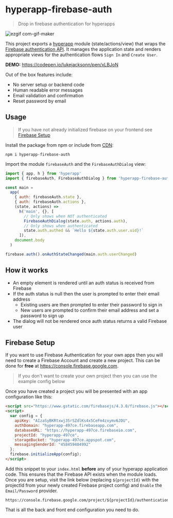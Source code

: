 # hyperapp-firebase-auth

> Drop in firebase authentication for hyperapps

![ezgif com-gif-maker](https://user-images.githubusercontent.com/1457604/29901861-6cf8c5d4-8df2-11e7-9611-e2800e7bde96.gif)

This project exports a [hyperapp](https://github.com/hyperapp/hyperapp) module (state/actions/view) that wraps the [Firebase authentication API](https://firebase.google.com/docs/auth/). It manages the application state and renders appropriate views for the authentication flows `Sign In` and `Create User`.

**DEMO:** https://codepen.io/lukejacksonn/pen/xLBJoN

Out of the box features include:

- No server setup or backend code
- Human readable error messages
- Email validation and confirmation
- Reset password by email

## Usage

> If you have not already initialized firebase on your frontend see [Firebase Setup](#firebase-setup)

Install the package from npm or include from [CDN](https://unpkg.com/hyperapp-firebase-auth):

```
npm i hyperapp-firebase-auth
```

Import the module `firebaseAuth` and the `FirebaseAuthDialog` view:

```js
import { app, h } from 'hyperapp'
import { firebaseAuth, FirebaseAuthDialog } from 'hyperapp-firebase-auth'

const main =
  app(
    { auth: firebaseAuth.state },
    { auth: firebaseAuth.actions },
    (state, actions) =>
      h('main', {}, [
        // Only shows when NOT authenticated
        FirebaseAuthDialog(state.auth, actions.auth),
        // Only shows when authenticated
        state.auth.authed && `Hello ${state.auth.user.uid}!`
      ]),
    document.body
  )

firebase.auth().onAuthStateChanged(main.auth.userChanged)
```


## How it works

- An empty element is rendered until an auth status is received from Firebase
- If the auth status is null then the user is prompted to enter their email address
  - Existing users are then prompted to enter their password to sign in
  - New users are prompted to confirm their email address and set a password to sign up
- The dialog will not be rendered once auth status returns a valid Firebase user


## Firebase Setup

If you want to use Firebase Authentication for your own apps then you will need to create a Firebase Account and create a new project. This can be done for **free** at https://console.firebase.google.com.

> If you don't want to create your own project then you can use the example config below

Once you have created a project you will be presented with an app configuration like this:

```html
<script src="https://www.gstatic.com/firebasejs/4.3.0/firebase.js"></script>
<script>
  var config = {
    apiKey: "AIzaSyBKRtxwj3SrSZdlKs4x5CeFm4zxymv6JDU",
    authDomain: "hyperapp-497ce.firebaseapp.com",
    databaseURL: "https://hyperapp-497ce.firebaseio.com",
    projectId: "hyperapp-497ce",
    storageBucket: "hyperapp-497ce.appspot.com",
    messagingSenderId: "458459404992"
  };
  firebase.initializeApp(config);
</script>
```

Add this snippet to your `index.html` **before** any of your hyperapp application code. This ensures that the Firebase API exists when the module loads. Once you are setup, visit the link below (replacing `${projectId}` with the projectId from your newly created Firebase project config) and `Enable` the `Email/Password` provider.

```
https://console.firebase.google.com/project/${projectId}/authentication/providers
```

That is all the back and front end configuration you need to do.
